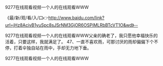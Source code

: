 9277在线观看视频一个人的在线观看WWW

《最/新/观/看/入/口👉http://www.baidu.com/link?url=jHz8AcivB1yuSpc8sJSrNM3GjOR6OSPiMLRbBTcVT1O&wd》--

9277在线观看视频一个人的在线观看WWW父亲的确老了，我只愿他幸福快乐的活着，只要这样，我就满足了。
	47、一直不喜欢雨，可那讨厌的雨却偏偏下个不停，打着伞独自站在雨中，手却无力地下垂。





9277在线观看视频一个人的在线观看WWW
